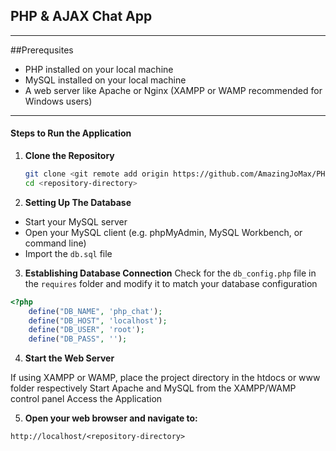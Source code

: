 ## PHP & AJAX Chat App 
---
##Prerequsites
- PHP installed on your local machine
- MySQL installed on your local machine
- A web server like Apache or Nginx (XAMPP or WAMP recommended for Windows users)

---

#### Steps to Run the Application

1. **Clone the Repository**
   ```sh
   git clone <git remote add origin https://github.com/AmazingJoMax/PHP-AJAX-Chat.git>
   cd <repository-directory>

2. **Setting Up The Database**
- Start your MySQL server
- Open your MySQL client (e.g. phpMyAdmin, MySQL Workbench, or command line)
- Import the ```db.sql``` file 

3. **Establishing Database Connection**
Check for the `db_config.php` file in the `requires` folder and modify it to match your database configuration

```php
<?php
    define("DB_NAME", 'php_chat');
    define("DB_HOST", 'localhost');
    define("DB_USER", 'root');
    define("DB_PASS", '');
```
4. **Start the Web Server**

If using XAMPP or WAMP, place the project directory in the htdocs or www folder respectively
Start Apache and MySQL from the XAMPP/WAMP control panel
Access the Application

5. **Open your web browser and navigate to:**

```http://localhost/<repository-directory>```